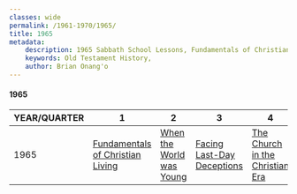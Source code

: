 ```yaml
---
classes: wide
permalink: /1961-1970/1965/
title: 1965
metadata:
    description: 1965 Sabbath School Lessons, Fundamentals of Christian Living, When the World was Young, Facing Last-Day Deceptions, The Church in the Christian Era
    keywords: Old Testament History,
    author: Brian Onang'o
---
```


#### 1965

YEAR/QUARTER |   1  | 2| 3| 4
-------------|------------|---|--|---
1965   |  [Fundamentals of Christian Living](/1961-1970/1965/quarter1) | [When the World was Young](/1961-1970/1965/quarter2) | [Facing Last-Day Deceptions](/1961-1970/1965/quarter3) | [The Church in the Christian Era](/1961-1970/1965/quarter4) |
 